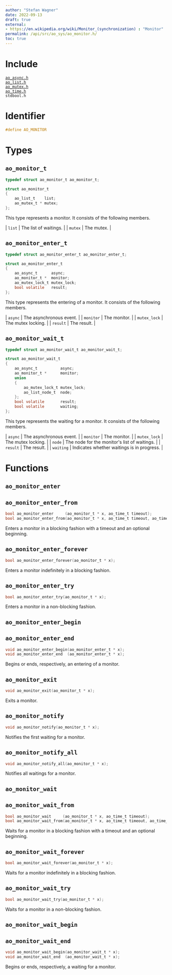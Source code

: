 ```yaml
---
author: "Stefan Wagner"
date: 2022-09-13
draft: true
external:
- https://en.wikipedia.org/wiki/Monitor_(synchronization) : "Monitor"
permalink: /api/src/ao_sys/ao_monitor.h/
toc: true
---
```


# Include

[`ao_async.h`](ao_async.h.md) <br/>
[`ao_list.h`](../ao/ao_list.h.md) <br/>
[`ao_mutex.h`](ao_mutex.h.md) <br/>
[`ao_time.h`](ao_time.h.md) <br/>
`stdbool.h`

# Identifier

```c
#define AO_MONITOR
```

# Types

## `ao_monitor_t`

```c
typedef struct ao_monitor_t ao_monitor_t;
```

```c
struct ao_monitor_t
{
    ao_list_t    list;
    ao_mutex_t * mutex;
};
```

This type represents a monitor. It consists of the following members.

| `list` | The list of waitings. |
| `mutex` | The mutex. |

## `ao_monitor_enter_t`

```c
typedef struct ao_monitor_enter_t ao_monitor_enter_t;
```

```c
struct ao_monitor_enter_t
{
    ao_async_t      async;
    ao_monitor_t *  monitor;
    ao_mutex_lock_t mutex_lock;
    bool volatile   result;
};
```

This type represents the entering of a monitor. It consists of the following members.

| `async` | The asynchronous event. |
| `monitor` | The monitor. |
| `mutex_lock` | The mutex locking. |
| `result` | The result. |

## `ao_monitor_wait_t`

```c
typedef struct ao_monitor_wait_t ao_monitor_wait_t;
```

```c
struct ao_monitor_wait_t
{
    ao_async_t          async;
    ao_monitor_t *      monitor;
    union
    {
        ao_mutex_lock_t mutex_lock;
        ao_list_node_t  node;
    };
    bool volatile       result;
    bool volatile       waiting;
};
```

This type represents the waiting for a monitor. It consists of the following members.

| `async` | The asynchronous event. |
| `monitor` | The monitor. |
| `mutex_lock` | The mutex locking. |
| `node` | The node for the monitor's list of waitings. |
| `result` | The result. |
| `waiting` | Indicates whether waitings is in progress. |

# Functions

## `ao_monitor_enter`
## `ao_monitor_enter_from`

```c
bool ao_monitor_enter     (ao_monitor_t * x, ao_time_t timeout);
bool ao_monitor_enter_from(ao_monitor_t * x, ao_time_t timeout, ao_time_t beginning);
```

Enters a monitor in a blocking fashion with a timeout and an optional beginning.

## `ao_monitor_enter_forever`

```c
bool ao_monitor_enter_forever(ao_monitor_t * x);
```

Enters a monitor indefinitely in a blocking fashion.

## `ao_monitor_enter_try`

```c
bool ao_monitor_enter_try(ao_monitor_t * x);
```

Enters a monitor in a non-blocking fashion.

## `ao_monitor_enter_begin`
## `ao_monitor_enter_end`

```c
void ao_monitor_enter_begin(ao_monitor_enter_t * x);
void ao_monitor_enter_end  (ao_monitor_enter_t * x);
```

Begins or ends, respectively, an entering of a monitor.

## `ao_monitor_exit`

```c
void ao_monitor_exit(ao_monitor_t * x);
```

Exits a monitor.

## `ao_monitor_notify`

```c
void ao_monitor_notify(ao_monitor_t * x);
```

Notifies the first waiting for a monitor.

## `ao_monitor_notify_all`

```c
void ao_monitor_notify_all(ao_monitor_t * x);
```

Notifies all waitings for a monitor.

## `ao_monitor_wait`
## `ao_monitor_wait_from`

```c
bool ao_monitor_wait     (ao_monitor_t * x, ao_time_t timeout);
bool ao_monitor_wait_from(ao_monitor_t * x, ao_time_t timeout, ao_time_t beginning);
```

Waits for a monitor in a blocking fashion with a timeout and an optional beginning.

## `ao_monitor_wait_forever`

```c
bool ao_monitor_wait_forever(ao_monitor_t * x);
```

Waits for a monitor indefinitely in a blocking fashion.

## `ao_monitor_wait_try`

```c
bool ao_monitor_wait_try(ao_monitor_t * x);
```

Waits for a monitor in a non-blocking fashion.

## `ao_monitor_wait_begin`
## `ao_monitor_wait_end`

```c
void ao_monitor_wait_begin(ao_monitor_wait_t * x);
void ao_monitor_wait_end  (ao_monitor_wait_t * x);
```

Begins or ends, respectively, a waiting for a monitor.
